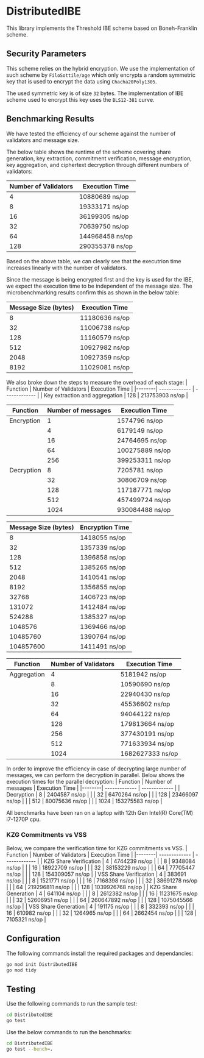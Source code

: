 # DistributedIBE
This library implements the Threshold IBE scheme based on Boneh-Franklin scheme. 
## Security Parameters
This scheme relies on the hybrid encryption. We use the implementation of such scheme by `FiloSottile/age` which only encrypts a random symmetric key that is used to encrypt the data using `Chacha20Poly1305`.

The used symmetric key is of size `32` bytes. The implementation of IBE scheme used to encrypt this key uses the `BLS12-381` curve.

## Benchmarking Results
We have tested the efficiency of our scheme against the number of validators and message size. 

The below table shows the runtime of the scheme covering share generation, key extraction, commitment verification, message encryption, key aggregation, and ciphertext decryption through different numbers of validators:

| Number of Validators  |           Execution Time    |
| -------------         | ------------- |
|  4                    |        10880689 ns/op       |
|    8                 |             19333171 ns/op  |
|    16                 |             36199305 ns/op  |
|    32                 |             70639750 ns/op  |
|    64                 |             144968458 ns/op  |
|    128                 |             290355378 ns/op  |

Based on the above table, we can clearly see that the executrion time increases linearly with the number of validators.

Since the message is being encrypted first and the key is used for the IBE, we expect the execution time to be independent of the message size. The microbenchmarking results confirm this as shown in the below table:

| Message Size (bytes)  |           Execution Time    |
| -------------         | ------------- |
|  8                   |        11180636 ns/op       |
|    32                 |             11006738 ns/op  |
|    128                 |             11160579 ns/op  |
|    512                 |             10927982 ns/op  |
|    2048                |             10927359 ns/op  |
|    8192                |             11029081 ns/op  |

We also broke down the steps to measure the overhead of each stage:
|  Function |  Number of Validators  |           Execution Time    |
|--------| -------------         | ------------- |
|     Key extraction and aggregation    |  128                   |      213753903 ns/op       |

|  Function |  Number of messages  |           Execution Time    |
|--------| -------------         | ------------- |
|     Encryption   |  1                   |      1574796 ns/op       |
|         |  4                   |      6179149 ns/op       |
|        |  16                   |      24764695 ns/op       |
|        |  64                   |      100275889 ns/op       |
|         |  256                   |      399253311 ns/op       |
|     Decryption    |  8                   |      7205781 ns/op       |
|        |  32                   |      30806709 ns/op       |
|     |  128                   |      117187771 ns/op       |
|        |  512                   |      457499724 ns/op       |
|        |  1024                   |      930084488 ns/op       |

| Message Size (bytes)  |           Encryption Time    |
| -------------         | ------------- |
|  8                   |      1418055 ns/op       |
|    32                 |      1357339 ns/op       |
|    128                 |      1396858 ns/op       |
|    512                 |      1385265 ns/op       |
|    2048                |      1410541 ns/op       |
|    8192                |      1356855 ns/op       |
|    32768               |      1406723 ns/op       |
|    131072              |      1412484 ns/op       |
|    524288              |      1385327 ns/op       |
|    1048576             |      1369466 ns/op       |
|    10485760            |      1390764 ns/op       |
|    104857600           |      1411491 ns/op       |

|  Function |  Number of Validators  |           Execution Time    |
|--------| -------------         | ------------- |
|     Aggregation     |  4                   |      5181942 ns/op       |
|         |  8                   |      10590690 ns/op       |
|        |  16                   |      22940430 ns/op       |
|        |  32                   |      45536602 ns/op       |
|        |  64                   |      94044122 ns/op       |
|        |  128                   |      179813664 ns/op       |
|        |  256                   |      377430191 ns/op       |
|        |  512                   |      771633934 ns/op       |
|        |  1024                   |      1682627333 ns/op       |

In order to improve the efficiency in case of decrypting large number of messages, we can perform the decryption in parallel. Below shows the execution times for the parallel decryption:
|  Function |  Number of messages  |           Execution Time    |
|--------| -------------         | ------------- |
|     Decryption    |  8                   |      2404587 ns/op       |
|        |  32                   |      6470264 ns/op       |
|     |  128                   |      23466097 ns/op       |
|        |  512                   |      80075636 ns/op       |
|        |  1024                   |      153275583 ns/op       |

All benchmarks have been ran on a laptop with 12th Gen Intel(R) Core(TM) i7-1270P cpu.
### KZG Commitments vs VSS
Below, we compare the verification time for KZG commitments vs VSS.
|  Function |  Number of Validators  |           Execution Time    |
|--------| -------------         | ------------- |
|    KZG Share Verification    |  4                   |      4744239 ns/op       |
|        |  8                   |      9348084 ns/op       |
|     |  16                   |      18922709 ns/op       |
|        |  32                   |      38153229 ns/op       |
|        |  64                   |      77705447 ns/op       |
|        |  128                   |      154309057 ns/op       |
|    VSS Share Verification    |  4                   |      383691 ns/op       |
|        |  8                   |      1521771 ns/op       |
|     |  16                   |      7168398 ns/op       |
|        |  32                   |      38691278 ns/op       |
|        |  64                   |      219296811 ns/op       |
|        |  128                   |      1039926768 ns/op       |
|    KZG Share Generation    |  4                   |      641104 ns/op       |
|        |  8                   |      2612382 ns/op       |
|     |  16                   |      11231675 ns/op       |
|        |  32                   |      52606951 ns/op       |
|        |  64                   |      260647892 ns/op       |
|        |  128                   |      1075045566 ns/op       |
|    VSS Share Generation    |  4                   |      191175 ns/op       |
|        |  8                   |      332393 ns/op       |
|     |  16                   |      610982 ns/op       |
|        |  32                   |      1264965 ns/op       |
|        |  64                   |      2662454 ns/op       |
|        |  128                   |      7105321 ns/op       |


## Configuration
The following commands install the required packages and dependancies:
```sh
go mod init DistributedIBE
go mod tidy
```
## Testing
Use the following commands to run the sample test:
```sh
cd DistributedIBE
go test
```
Use the below commands to run the benchmarks:
```sh
cd DistributedIBE
go test --bench=.
```
